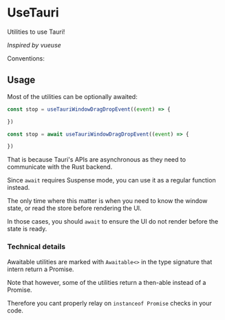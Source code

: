 # UseTauri

Utilities to use Tauri!

_Inspired by vueuse_

Conventions:

## Usage

Most of the utilities can be optionally awaited:

```ts
const stop = useTauriWindowDragDropEvent((event) => {

})
```

```ts
const stop = await useTauriWindowDragDropEvent((event) => {

})
```

That is because Tauri's APIs are asynchronous as they need to communicate with the Rust backend.

Since `await` requires Suspense mode, you can use it as a regular function instead.

The only time where this matter is when you need to know the window state, or read the store before rendering the UI.

In those cases, you should `await` to ensure the UI do not render before the state is ready.

### Technical details

Awaitable utilities are marked with `Awaitable<>` in the type signature that intern return a Promise.

Note that however, some of the utilities return a then-able instead of a Promise.

Therefore you cant properly relay on `instanceof Promise` checks in your code.
